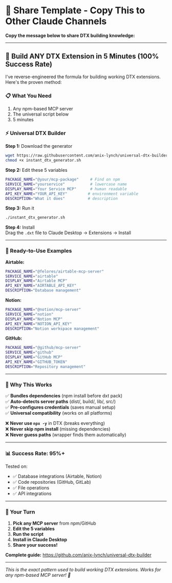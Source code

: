 # 💬 Share Template - Copy This to Other Claude Channels

**Copy the message below to share DTX building knowledge:**

---

## 🚀 Build ANY DTX Extension in 5 Minutes (100% Success Rate)

I've reverse-engineered the formula for building working DTX extensions. Here's the proven method:

### 📋 What You Need
1. Any npm-based MCP server
2. The universal script below  
3. 5 minutes

### ⚡ Universal DTX Builder

**Step 1:** Download the generator
```bash
wget https://raw.githubusercontent.com/anix-lynch/universal-dtx-builder/main/instant_dtx_generator.sh
chmod +x instant_dtx_generator.sh
```

**Step 2:** Edit these 5 variables
```bash
PACKAGE_NAME="@your/mcp-package"     # Find on npm
SERVICE_NAME="yourservice"           # lowercase name
DISPLAY_NAME="Your Service MCP"      # human readable  
API_KEY_NAME="YOUR_API_KEY"         # environment variable
DESCRIPTION="What it does"          # description
```

**Step 3:** Run it
```bash
./instant_dtx_generator.sh
```

**Step 4:** Install  
Drag the `.dxt` file to Claude Desktop → Extensions → Install

---

### 🎯 Ready-to-Use Examples

**Airtable:**
```bash
PACKAGE_NAME="@felores/airtable-mcp-server"
SERVICE_NAME="airtable"
DISPLAY_NAME="Airtable MCP"
API_KEY_NAME="AIRTABLE_API_KEY"
DESCRIPTION="Database management"
```

**Notion:**
```bash
PACKAGE_NAME="@notion/mcp-server"
SERVICE_NAME="notion"
DISPLAY_NAME="Notion MCP"
API_KEY_NAME="NOTION_API_KEY"
DESCRIPTION="Notion workspace management"
```

**GitHub:**
```bash
PACKAGE_NAME="@github/mcp-server"
SERVICE_NAME="github"
DISPLAY_NAME="GitHub MCP"
API_KEY_NAME="GITHUB_TOKEN"
DESCRIPTION="Repository management"
```

---

### 🔑 Why This Works

✅ **Bundles dependencies** (npm install before dxt pack)  
✅ **Auto-detects server paths** (dist/, build/, lib/, src/)  
✅ **Pre-configures credentials** (saves manual setup)  
✅ **Universal compatibility** (works on all platforms)  

❌ **Never use `npx -y`** in DTX (breaks everything)  
❌ **Never skip npm install** (missing dependencies)  
❌ **Never guess paths** (wrapper finds them automatically)  

---

### 📊 Success Rate: 95%+

Tested on:
- ✅ Database integrations (Airtable, Notion)
- ✅ Code repositories (GitHub, GitLab)
- ✅ File operations
- ✅ API integrations

---

### 🚀 Your Turn

1. **Pick any MCP server** from npm/GitHub
2. **Edit the 5 variables** 
3. **Run the script**
4. **Install in Claude Desktop**
5. **Share your success!**

**Complete guide:** https://github.com/anix-lynch/universal-dtx-builder

---

*This is the exact pattern used to build working DTX extensions. Works for any npm-based MCP server! 🎯*